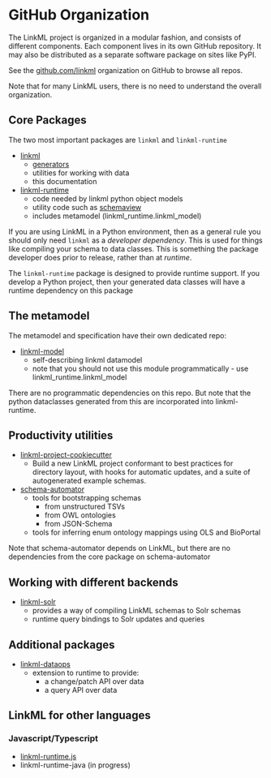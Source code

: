 # GitHub Organization

The LinkML project is organized in a modular fashion, and consists of different
components. Each component lives in its own GitHub repository. It may also be distributed
as a separate software package on sites like PyPI.

See the [github.com/linkml](https://github.com/linkml) organization on GitHub to browse all repos.

Note that for many LinkML users, there is no need to understand the overall organization.

## Core Packages

The two most important packages are `linkml` and `linkml-runtime`

* [linkml](https://github.com/linkml/linkml)
    - [generators](generators)
    - utilities for working with data
    - this documentation
* [linkml-runtime](https://github.com/linkml/linkml-runtime)
    - code needed by linkml python object models
    - utility code such as [schemaview](developers/manipulating-schemas)
    - includes metamodel (linkml_runtime.linkml_model)

If you are using LinkML in a Python environment, then as a general rule
you should only need `linkml` as a *developer dependency*. This is used for
things like compiling your schema to data classes. This is something the
package developer does prior to release, rather than at *runtime*.

The `linkml-runtime` package is designed to provide runtime support. If you develop
a Python project, then your generated data classes will have a runtime dependency
on this package

## The metamodel  

The metamodel and specification have their own dedicated repo:

* [linkml-model](https://github.com/linkml/linkml-model)
  - self-describing linkml datamodel
  - note that you should not use this module programmatically - use linkml_runtime.linkml_model

There are no programmatic dependencies on this repo. But note that the
python dataclasses generated from this are incorporated into linkml-runtime.

## Productivity utilities

* [linkml-project-cookiecutter](https://github.com/linkml/linkml-project-cookiecutter)
  - Build a new LinkML project conformant to best practices for directory layout, with hooks for
    automatic updates, and a suite of autogenerated example schemas.  
* [schema-automator](https://github.com/linkml/schema-automator)
  - tools for bootstrapping schemas
     - from unstructured TSVs
     - from OWL ontologies
     - from JSON-Schema
  - tools for inferring enum ontology mappings using OLS and BioPortal

Note that schema-automator depends on LinkML, but there are no dependencies from
the core package on schema-automator

## Working with different backends

* [linkml-solr](https://github.com/linkml/linkml-solr)
   - provides a way of compiling LinkML schemas to Solr schemas
   - runtime query bindings to Solr updates and queries 

## Additional packages

* [linkml-dataops](https://github.com/linkml/linkml-dataops)
  - extension to runtime to provide:
     - a change/patch API over data
     - a query API over data

## LinkML for other languages

### Javascript/Typescript

* [linkml-runtime.js](https://github.com/linkml/linkml-runtime.js)
* linkml-runtime-java (in progress)